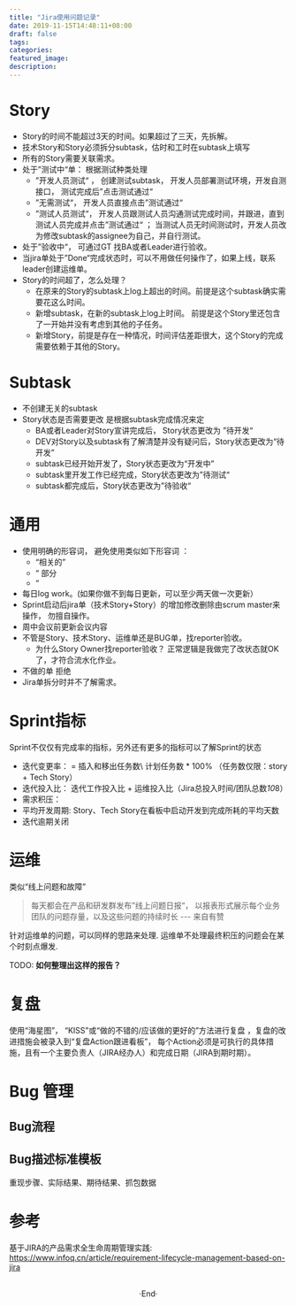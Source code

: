 ```yaml
---
title: "Jira使用问题记录"
date: 2019-11-15T14:48:11+08:00
draft: false
tags: 
categories: 
featured_image: 
description: 
---
```



# Story 

- Story的时间不能超过3天的时间。如果超过了三天，先拆解。
- 技术Story和Story必须拆分subtask，估时和工时在subtask上填写
- 所有的Story需要关联需求。
- 处于”测试中“单： 根据测试种类处理
  - ”开发人员测试“ ， 创建测试subtask， 开发人员部署测试环境，开发自测接口， 测试完成后”点击测试通过“ 
  - ”无需测试“， 开发人员直接点击”测试通过“ 
  - ”测试人员测试“， 开发人员跟测试人员沟通测试完成时间，并跟进，直到测试人员完成并点击”测试通过“ ； 当测试人员无时间测试时，开发人员改为修改subtask的assignee为自己，并自行测试。
- 处于”验收中“， 可通过GT 找BA或者Leader进行验收。 
- 当jira单处于”Done“完成状态时，可以不用做任何操作了，如果上线，联系leader创建运维单。 
- Story的时间超了，怎么处理？ 
  - 在原来的Story的subtask上log上超出的时间。前提是这个subtask确实需要花这么时间。
  - 新增subtask，在新的subtask上log上时间。 前提是这个Story里还包含了一开始并没有考虑到其他的子任务。 
  - 新增Story，前提是存在一种情况，时间评估差距很大，这个Story的完成需要依赖于其他的Story。

# Subtask 

- 不创建无关的subtask
- Story状态是否需要更改 是根据subtask完成情况来定
  - BA或者Leader对Story宣讲完成后， Story状态更改为 ”待开发“ 
  - DEV对Story以及subtask有了解清楚并没有疑问后，Story状态更改为“待开发”
  - subtask已经开始开发了，Story状态更改为“开发中”
  - subtask里开发工作已经完成，Story状态更改为”待测试“ 
  - subtask都完成后，Story状态更改为”待验收“

# 通用

- 使用明确的形容词， 避免使用类似如下形容词 ： 
  - “相关的” 
  - “ 部分
  - “ 
- 每日log work。(如果你做不到每日更新，可以至少两天做一次更新）
- Sprint启动后jira单（技术Story+Story）的增加修改删除由scrum master来操作， 勿擅自操作。
- 周中会议前更新会议内容
- 不管是Story、技术Story、运维单还是BUG单，找reporter验收。
  - 为什么Story Owner找reporter验收？ 正常逻辑是我做完了改状态就OK了，才符合流水化作业。
- 不做的单 拒绝
- Jira单拆分时并不了解需求。



# Sprint指标
Sprint不仅仅有完成率的指标，另外还有更多的指标可以了解Sprint的状态

- 迭代变更率： = 插入和移出任务数\ 计划任务数 * 100% （任务数仅限：story + Tech Story）
- 迭代投入比： 迭代工作投入比 + 运维投入比（Jira总投入时间/团队总数*10*8）
- 需求积压： 
- 平均开发周期: Story、Tech Story在看板中启动开发到完成所耗的平均天数 
- 迭代逾期关闭 

# 运维
类似“线上问题和故障”

> 每天都会在产品和研发群发布”线上问题日报“， 以报表形式展示每个业务团队的问题存量，以及这些问题的持续时长 --- 来自有赞

针对运维单的问题，可以同样的思路来处理. 运维单不处理最终积压的问题会在某个时刻点爆发.

TODO: **如何整理出这样的报告？**

# 复盘
使用“海星图”， “KISS”或“做的不错的/应该做的更好的”方法进行复盘 ，复盘的改进措施会被录入到“复盘Action跟进看板”， 每个Action必须是可执行的具体措施，且有一个主要负责人（JIRA经办人）和完成日期（JIRA到期时期）。

# Bug 管理

## Bug流程

## Bug描述标准模板
重现步骤、实际结果、期待结果、抓包数据

# 参考
基于JIRA的产品需求全生命周期管理实践: https://www.infoq.cn/article/requirement-lifecycle-management-based-on-jira

<br>

<center>  ·End·  </center>
